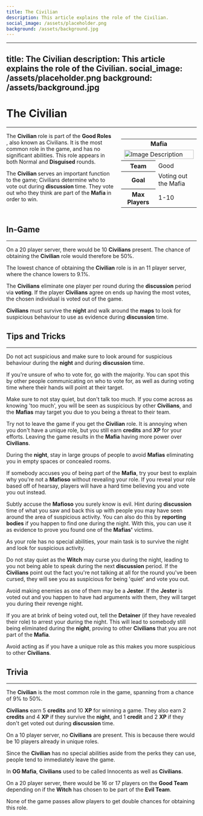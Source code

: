 ```yaml
---
title: The Civilian
description: This article explains the role of the Civilian.
social_image: /assets/placeholder.png
background: /assets/background.jpg
---
```

---
title: The Civilian
description: This article explains the role of the Civilian.
social_image: /assets/placeholder.png
background: /assets/background.jpg
---

# The Civilian
---

<style>
@media (max-width: 768px) { /* For mobile users */
    .flex-container {
        flex-direction: column;
        align-items: center;
    }
    .infobox {
        align-self: center;
        order: -1;
        margin-left: 0;
        margin-bottom: 20px;
        width: 100%;
        max-width: 300px;
    }
}
</style>

<div class="flex-container" style="display: flex; align-items: flex-start;">
    <div style="flex: 1;">
        The <b> Civilian </b> role is part of the <b> Good Roles </b>, also known as Civilians. It is the most common role in the game, and has no significant abilities. This role appears in both Normal and <b>Disguised</b> rounds.<p> The <b> Civilian </b> serves an important function to the game; Civilians determine who to vote out during <b> discussion </b> time. They vote out who they think are part of the <b> Mafia </b> in order to win.
    </div>
    <div class="infobox" style="flex: 0 0 200px; margin-left: 20px;">
        <table>
            <tr>
                <td colspan="2" style="text-align: center; font-weight: bold;">Mafia</td>
            </tr>
            <td colspan="2"><img src="https://mafiawiki.astrofare.xyz/assets/placeholder.png" alt="Image Description" class="infobox-image" style="width: 100%;"></td>
            </tr>
            <tr>
                <th>Team</th>
                <td>Good</td>
            </tr>
            <tr>
                <th>Goal</th>
                <td>Voting out the Mafia</td>
            </tr>
            <tr>
                 <th> Max Players </th>
                 <td> 1-10 </th>
            </tr>
        </table>
    </div>
</div>

## **In-Game**
---
On a 20 player server, there would be 10 **Civilians** present. The chance of obtaining the **Civilian** role would therefore be 50%.

The lowest chance of obtaining the **Civilian** role is in an 11 player server, where the chance lowers to 9.1%.

The **Civilians** eliminate one player per round during the **discussion** period via **voting**. If the player **Civilians** agree on ends up having the most votes, the chosen individual is voted out of the game.

**Civilians** must survive the **night** and walk around the **maps** to look for suspicious behaviour to use as evidence during **discussion** time.

## **Tips and Tricks**
---
Do not act suspicious and make sure to look around for suspicious behaviour during the **night** and during **discussion** time.

If you're unsure of who to vote for, go with the majority. You can spot this by other people communicating on who to vote for, as well as during voting time where their hands will point at their target.

Make sure to not stay quiet, but don't talk too much. If you come across as knowing 'too much', you will be seen as suspicious by other **Civilians**, and the **Mafias** may target you due to you being a threat to their team.

Try not to leave the game if you get the **Civilian** role. It is annoying when you don't have a unique role, but you still earn **credits** and **XP** for your efforts. Leaving the game results in the **Mafia** having more power over **Civilians**.

During the **night**, stay in large groups of people to avoid **Mafias** eliminating you in empty spaces or concealed rooms. 

If somebody accuses you of being part of the **Mafia**, try your best to explain why you're not a **Mafioso** without revealing your role. If you reveal your role based off of hearsay, players will have a hard time believing you and vote you out instead.

Subtly accuse the **Mafioso** you surely know is evil. Hint during **discussion** time of what you saw and back this up with people you may have seen around the area of suspicious activity. You can also do this by **reporting bodies** if you happen to find one during the night. With this, you can use it as evidence to prove you found one of the **Mafias'** victims.

As your role has no special abilities, your main task is to survive the night and look for suspicious activity. 

Do not stay quiet as the **Witch** may curse you during the night, leading to you not being able to speak during the next **discussion** period. If the **Civilians** point out the fact you're not talking at all for the round you've been cursed, they will see you as suspicious for being 'quiet' and vote you out.

Avoid making enemies as one of them may be a **Jester**. If the **Jester** is voted out and you happen to have had arguments with them, they will target you during their revenge night.

If you are at brink of being voted out, tell the **Detainer** (if they have revealed their role) to arrest your during the night. This will lead to somebody still being eliminated during the **night**, proving to other **Civilians** that you are not part of the **Mafia**.

Avoid acting as if you have a unique role as this makes you more suspicious to other **Civilians**.
## **Trivia**
---

The **Civilian** is the most common role in the game, spanning from a chance of 9% to 50%.

**Civilians** earn 5 **credits** and 10 **XP** for winning a game. They also earn 2 **credits** and 4 **XP** if they survive the **night**, and 1 **credit** and 2 **XP** if they don't get voted out during **discussion** time.

On a 10 player server, no **Civilians** are present. This is because there would be 10 players already in unique roles.

Since the **Civilian** has no special abilities aside from the perks they can use, people tend to immediately leave the game.

In **OG Mafia**, **Civilians** used to be called Innocents as well as **Civilians**.

On a 20 player server, there would be 16 or 17 players on the **Good Team** depending on if the **Witch** has chosen to be part of the **Evil Team**. 

None of the game passes allow players to get double chances for obtaining this role.
